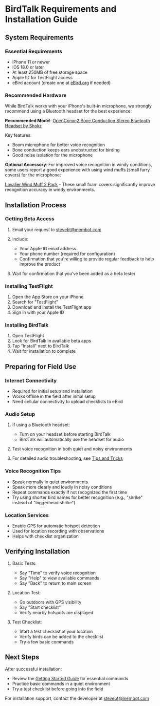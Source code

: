 # BirdTalk Requirements and Installation Guide

## System Requirements

### Essential Requirements

- iPhone 11 or newer
- iOS 18.0 or later
- At least 250MB of free storage space
- Apple ID for TestFlight access
- eBird account (create one at [eBird.org](https://ebird.org) if needed)

### Recommended Hardware

While BirdTalk works with your iPhone's built-in microphone, we strongly recommend using a Bluetooth headset for the best experience:

**Recommended Model**: [OpenComm2 Bone Conduction Stereo Bluetooth Headset by Shokz](https://www.amazon.com/SHOKZ-OpenComm2-Conduction-Headphones-Bluetooth/dp/B0C88R9FHG)

Key features:

* Boom microphone for better voice recognition
* Bone conduction keeps ears unobstructed for birding
* Good noise isolation for the microphone

**Optional Accessory**: For improved voice recognition in windy conditions, some users report a good experience with using wind muffs (small furry covers) for the microphone:

[Lavalier Wind Muff 2 Pack](https://www.amazon.com/dp/B08DJ38QZG) - These small foam covers significantly improve recognition accuracy in windy environments.

## Installation Process

### Getting Beta Access

1. Email your request to [stevebt@membot.com](mailto:stevebt@membot.com)
2. Include:

    - Your Apple ID email address
    - Your phone number (required for configuration)
    - Confirmation that you're willing to provide regular feedback to help improve the product

3. Wait for confirmation that you've been added as a beta tester

### Installing TestFlight

1. Open the App Store on your iPhone
2. Search for "TestFlight"
3. Download and install the TestFlight app
4. Sign in with your Apple ID

### Installing BirdTalk

1. Open TestFlight
2. Look for BirdTalk in available beta apps
3. Tap "Install" next to BirdTalk
4. Wait for installation to complete

## Preparing for Field Use

### Internet Connectivity

- Required for initial setup and installation
- Works offline in the field after initial setup
- Need cellular connectivity to upload checklists to eBird

### Audio Setup

1. If using a Bluetooth headset:

    - Turn on your headset before starting BirdTalk
    - BirdTalk will automatically use the headset for audio

2. Test voice recognition in both quiet and noisy environments
3. For detailed audio troubleshooting, see [Tips and Tricks](../tips-and-tricks.md#audio-equipment-tips)

### Voice Recognition Tips

- Speak normally in quiet environments
- Speak more clearly and loudly in noisy conditions
- Repeat commands exactly if not recognized the first time
- Try using shorter bird names for better recognition (e.g., "shrike" instead of "loggerhead shrike")

### Location Services

- Enable GPS for automatic hotspot detection
- Used for location recording with observations
- Helps with checklist organization

## Verifying Installation

1. Basic Tests:

    - Say "Time" to verify voice recognition
    - Say "Help" to view available commands
    - Say "Back" to return to main screen

2. Location Test:

    - Go outdoors with GPS visibility
    - Say "Start checklist"
    - Verify nearby hotspots are displayed

3. Test Checklist:

    - Start a test checklist at your location
    - Verify birds can be added to the checklist
    - Try a few basic commands

## Next Steps

After successful installation:

- Review the [Getting Started Guide](../getting-started.md) for essential commands
- Practice basic commands in a quiet environment
- Try a test checklist before going into the field

For installation support, contact the developer at [stevebt@membot.com](mailto:stevebt@membot.com)
